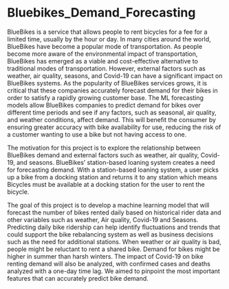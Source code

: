 # Bluebikes_Demand_Forecasting

BlueBikes is a service that allows people to rent bicycles for a fee for a limited time, usually by the hour or day. In many cities around the world, BlueBikes have become a popular mode of transportation. As people become more aware of the environmental impact of transportation, BlueBikes has emerged as a viable and cost-effective alternative to traditional modes of transportation. However, external factors such as weather, air quality, seasons, and Covid-19 can have a significant impact on BlueBikes systems. As the popularity of BlueBikes services grows, it is critical that these companies accurately forecast demand for their bikes in order to satisfy a rapidly growing customer base. The ML forecasting models allow BlueBikes companies to predict demand for bikes over different time periods and see if any factors, such as seasonal, air quality, and weather conditions, affect demand. This will benefit the consumer by ensuring greater accuracy with bike availability for use, reducing the risk of a customer wanting to use a bike but not having access to one.

The motivation for this project is to explore the relationship between BlueBikes demand and external factors such as weather, air quality, Covid-19, and seasons. BlueBikes’ station-based loaning system creates a need for forecasting demand. With a station-based loaning system, a user picks up a bike from a docking station and returns it to any station which means Bicycles must be available at a docking station for the user to rent the bicycle. 
				
The goal of this project is to develop a machine learning model that will forecast the number of bikes rented daily based on historical rider data and other variables such as weather, Air quality, Covid-19 and Seasons. Predicting daily bike ridership can help identify fluctuations and trends that could support the bike rebalancing system as well as business decisions such as the need for additional stations. When weather or air quality is bad, people might be reluctant to rent a shared bike. Demand for bikes might be higher in summer than harsh winters. The impact of Covid-19 on bike renting demand will also be analyzed, with confirmed cases and deaths analyzed with a one-day time lag. We aimed to pinpoint the most important features that can accurately predict bike demand.
